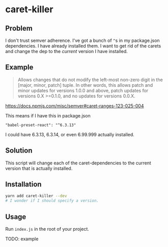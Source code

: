 # caret-killer

## Problem

I don't trust semver adherence.  I've got a bunch of `^`s in my package.json
dependencies.  I have already installed them.  I want to get rid of the carets
and change the dep to the _current_ version I have installed.


## Example

> Allows changes that do not modify the left-most non-zero digit in the [major, minor, patch] tuple. In other words, this allows patch and minor updates for versions 1.0.0 and above, patch updates for versions 0.X >=0.1.0, and no updates for versions 0.0.X.

https://docs.npmjs.com/misc/semver#caret-ranges-123-025-004

This means if I have this in package.json

```
"babel-preset-react": "^6.3.13"
```

I could have 6.3.13, 6.3.14, or even 6.99.999 actually installed.


## Solution

This script will change each of the caret-dependencies to the current version
that is actually installed.


## Installation

```sh
yarn add caret-killer --dev
# I wonder if I should specify a version.
```


## Usage

Run `index.js` in the root of your project.

TODO: example
